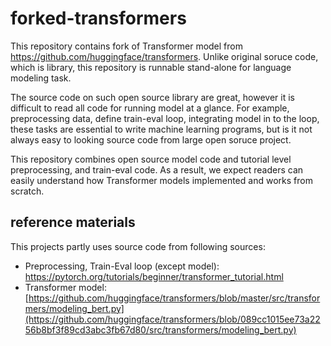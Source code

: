 # forked-transformers
This repository contains fork of Transformer model from https://github.com/huggingface/transformers. Unlike original soruce code, which is library, this repository is runnable stand-alone for language modeling task.

The source code on such open source library are great, however it is difficult to read all code for running model at a glance. For example, preprocessing data, define train-eval loop, integrating model in to the loop, these tasks are essential to write machine learning programs, but is it not always easy to looking source code from large open soruce project.

This repository combines open source model code and tutorial level preprocessing, and train-eval code. As a result, we expect readers can easily understand how Transformer models implemented and works from scratch.

## reference materials
This projects partly uses source code from following sources:
- Preprocessing, Train-Eval loop (except model): https://pytorch.org/tutorials/beginner/transformer_tutorial.html
- Transformer model: [https://github.com/huggingface/transformers/blob/master/src/transformers/modeling_bert.py](https://github.com/huggingface/transformers/blob/089cc1015ee73a2256b8bf3f89cd3abc3fb67d80/src/transformers/modeling_bert.py)
